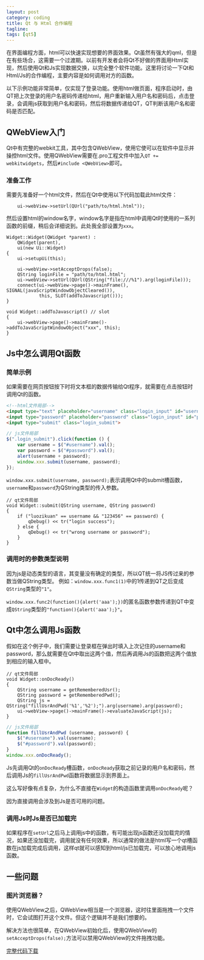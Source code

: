 ```yaml
---
layout: post
category: coding
title: Qt 与 Html 合作编程
tagline: 
tags: [qt5]
---
```

在界面编程方面，html可以快速实现想要的界面效果。Qt虽然有强大的qml，但是在有些场合，这需要一个过渡期。以前有开发者会将Qt不好做的界面用Html实现，然后使用Qt和Js实现数据交换，以完全整个软件功能。这里将讨论一下Qt和Html/Js的合作编程，主要内容是如何调用对方的函数。

<!--more-->

以下示例功能非常简单，仅实现了登录功能。使用html做页面，程序启动时，由QT把上次登录的用户名密码传递给html，用户重新输入用户名和密码后，点击登录，会调用js获取到用户名和密码，然后将数据传递给QT，QT判断该用户名和密码是否匹配。

## QWebView入门
Qt中有完整的webkit工具，其中包含QWebView，使用它使可以在软件中显示并操控html文件。使用QWebView需要在.pro工程文件中加入`QT += webkitwidgets`，然后`#include <QWebView>`即可。

### 准备工作
需要先准备好一个html文件，然后在Qt中使用以下代码加载此html文件：

~~~
    ui->webView->setUrl(QUrl("path/to/html.html"));
~~~

然后设置html的window名字，window名字是指在html中调用Qt时使用的一系列函数的前缀，稍后会详细说到。此处我全部设置为`xxx`。

~~~
Widget::Widget(QWidget *parent) :
    QWidget(parent),
    ui(new Ui::Widget)
{
    ui->setupUi(this);
    
    ui->webView->setAcceptDrops(false);
    QString loginFile = "path/to/html.html";
    ui->webView->setUrl(QUrl(QString("file:///%1").arg(loginFile)));
    connect(ui->webView->page()->mainFrame(), SIGNAL(javaScriptWindowObjectCleared()),
            this, SLOT(addToJavascript()));
}

void Widget::addToJavascript() // slot
{
    ui->webView->page()->mainFrame()->addToJavaScriptWindowObject("xxx", this);
}            
~~~

## Js中怎么调用Qt函数

### 简单示例

如果需要在网页按钮按下时将文本框的数据传输给Qt程序，就需要在点击按钮时调用Qt的函数。

~~~html
<!--html文件局部-->
<input type="text" placeholder="username" class="login_input" id="username"/>
<input type="password" placeholder="password" class="login_input" id="password"/>
<input type="submit" class="login_submit">
~~~

~~~js
// js文件局部
$(".login_submit").click(function () {
	var username = $("#username").val();
	var password = $("#password").val();
	alert(username + password);
	window.xxx.submit(username, password);
});
~~~

`window.xxx.submit(username, password);`表示调用Qt中的submit槽函数，`username`和`password`为QString类型的传入参数。

~~~
// qt文件局部
void Widget::submit(QString username, QString password)
{
    if ("luozikuan" == username && "123456" == password) {
        qDebug() << tr("login success");
    } else {
        qDebug() << tr("wrong username or password");
    }
}
~~~

### 调用时的参数类型说明
因为js是动态类型的语言，其变量没有确定的类型，所以QT统一将JS传过来的参数当做QString类型。
例如：`window.xxx.func1(1)`中的1传递到QT之后变成`QString`类型的`"1"`。

`window.xxx.func2(function(){alert('aaa');})`的匿名函数参数传递到QT中变成`QString`类型的`"function(){alert('aaa');}"`。

## Qt中怎么调用Js函数
假如在这个例子中，我们需要让登录框在弹出时填入上次记住的username和password，那么就需要在Qt中取出这两个值，然后再调用Js的函数把这两个值放到相应的输入框中。

~~~
// qt文件局部
void Widget::onDocReady()
{
    QString username = getRememberedUsr();
    QString password = getRememberedPwd();
    QString js = QString("fillUsrAndPwd('%1','%2');").arg(username).arg(password);
    ui->webView->page()->mainFrame()->evaluateJavaScript(js);
}
~~~

~~~javascript
// js文件局部
function fillUsrAndPwd (username, password) {
	$("#username").val(username);
	$("#password").val(password);
}
window.xxx.onDocReady();
~~~

Js先调用Qt的`onDocReady`槽函数，`onDocReady`获取之前记录的用户名和密码，然后调用Js的`fillUsrAndPwd`函数将数据显示到界面上。

这么写好像有点复杂，为什么不直接在`Widget`的构造函数里调用`onDocReady`呢？

因为直接调用会涉及到Js是否可用的问题。

### 调用Js时Js是否已加载完
如果程序在`setUrl`之后马上调用js中的函数，有可能出现js函数还没加载完的情况，如果还没加载完，调用就没有任何效果，所以通常的做法是html写一个qt槽函数在js加载完成后调用，这样qt就可以感知到html/js已加载完，可以放心地调用js函数。

## 一些问题

### 图片浏览器？

使用QWebView之后，QWebView相当是一个浏览器，这时往里面拖拽一个文件时，它会试图打开这个文件。但这个逻辑并不是我们想要的。

解决方法也很简单，在QWebView初始化后，使用QWebView的`setAcceptDrops(false);`方法可以禁用QWebView的文件拖拽功能。

[完整代码下载]({{site.attachments_path}}/qwebview/login.zip)